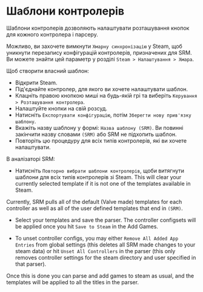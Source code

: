 # Шаблони контролерів
Шаблони контролерів дозволяють налаштувати розташування кнопок для кожного контролера і парсеру.

Можливо, ви захочете вимкнути `Хмарну синхронізацію` у Steam, щоб уникнути перезапису конфігурацій контролерів, призначених для SRM. Ви можете знайти цей параметр у розділі `Steam > Налаштування > Хмара`.

Щоб створити власний шаблон:
* Відкрити Steam.
* Під'єднайте контролер, для якого ви хочете налаштувати шаблон.
* Клацніть правою кнопкою миші на будь-якій грі та виберіть `Керування > Розташування контролера`.
* Налаштуйте кнопки на свій розсуд.
* Натисніть `Експортувати конфігурацію`, потім `Зберегти нову прив'язку шаблону`.
* Вкажіть назву шаблону у формі: `Назва шаблону (SRM)`. Ви повинні закінчити назву словами `(SRM)` або SRM не підхопить шаблон.
* Повторіть цю процедуру для всіх типів контролерів, які ви хочете налаштувати.

В аналізаторі SRM:
* Натисніть `Повторно вибрати шаблони контролерів`, щоби витягнути шаблони для всіх типів контролерів зі Steam. This will clear your currently selected template if it is not one of the templates available in Steam.

Currently, SRM pulls all of the default (Valve made) templates for each controller as well as all of the user defined templates that end in `(SRM)`.

* Select your templates and save the parser. The controller configsets will be applied once you hit `Save to Steam` in the Add Games.

* To unset controller configs, you may either `Remove All Added App Entries` from global settings (this deletes all SRM made changes to your steam data) or hit `Unset All Controllers` in the parser (this only removes controller settings for the steam directory and user specified in that parser).

Once this is done you can parse and add games to steam as usual, and the templates will be applied to all the titles in the parser.


